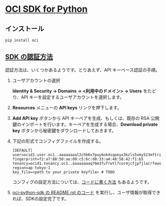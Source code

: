 [OCI SDK for Python](https://docs.oracle.com/ja-jp/iaas/Content/API/SDKDocs/pythonsdk.htm#SDK_for_Python)
===

## インストール

```bash
pip install oci
```

## [SDK の認証方法](https://docs.oracle.com/ja-jp/iaas/Content/API/Concepts/sdk_authentication_methods.htm)

認証方法は、いくつかあるようです。とりあえず、API キーベース認証の手順。

1. ユーザアカウントの選択

    **Identity & Security -> Domains -> <利用中のドメイン> -> Users** をたどり、API キーを設定するユーザアカウントを選択します。

2. **Resources** メニューの **API keys** リンクを押下します。
3. **Add API key** ボタンから API キーペアを生成、もしくは、既存の RSA 公開鍵のインポートを行います。キーペアを生成する場合、**Download private key** ボタンから秘密鍵をダウンロードしておきます。

4. 下記の形式でコンフィグファイルを作成する。

    ```text title="$HOME/.oci/config"
    [DEFAULT]
    user=ocid1.user.oc1..aaaaaaaal2chb6x7puy6ok4sqaeyx3kzls5vmy523mftriipacwnjcoqilmq
    fingerprint=f2:a7:88:50:ae:d0:c5:6c:d8:33:a4:48:58:42:f1:b5
    tenancy=ocid1.tenancy.oc1..aaaaaaaaq76m3fufrwtl7cor4jcfjpfjlacrfewxdu3wipcrtotdznsw62oq
    region=ap-tokyo-1
    key_file=<path to your private keyfile> # TODO
    ```

    コンフィグの設定方法については、[コードに書く方法](https://github.com/oracle/oci-python-sdk/blob/master/examples/configuration_example.py) もあるようです。

5. [oci-python-sdk の README.rst のコード](https://github.com/oracle/oci-python-sdk/blob/master/README.rst) を実行し、ユーザ情報が取得できれば、SDKの設定完了です。


